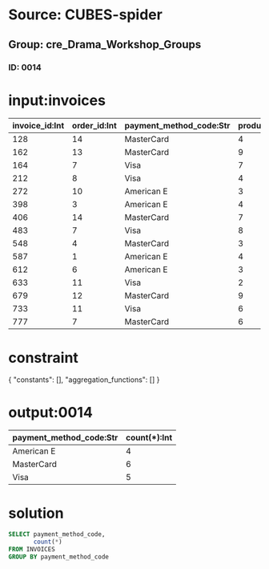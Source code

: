 # Source: CUBES-spider
## Group: cre_Drama_Workshop_Groups
### ID: 0014

# input:invoices

| invoice_id:Int | order_id:Int | payment_method_code:Str | product_id:Int | order_quantity:Str | other_item_details:Str | order_item_id:Int |
|---|---|---|---|---|---|---|
| 128 | 14 | MasterCard | 4 | 2 | nan | 1 |
| 162 | 13 | MasterCard | 9 | 2 | nan | 9 |
| 164 | 7 | Visa | 7 | 2 | nan | 1 |
| 212 | 8 | Visa | 4 | 2 | nan | 8 |
| 272 | 10 | American E | 3 | 2 | nan | 5 |
| 398 | 3 | American E | 4 | 1 | nan | 5 |
| 406 | 14 | MasterCard | 7 | 2 | nan | 1 |
| 483 | 7 | Visa | 8 | 1 | nan | 3 |
| 548 | 4 | MasterCard | 3 | 1 | nan | 1 |
| 587 | 1 | American E | 4 | 2 | nan | 1 |
| 612 | 6 | American E | 3 | 1 | nan | 8 |
| 633 | 11 | Visa | 2 | 1 | nan | 7 |
| 679 | 12 | MasterCard | 9 | 2 | nan | 8 |
| 733 | 11 | Visa | 6 | 1 | nan | 4 |
| 777 | 7 | MasterCard | 6 | 2 | nan | 7 |

# constraint

{
  "constants": [],
  "aggregation_functions": []
}

# output:0014

| payment_method_code:Str | count(*):Int |
|---|---|
| American E | 4 |
| MasterCard | 6 |
| Visa | 5 |

# solution

```sql
SELECT payment_method_code,
       count(*)
FROM INVOICES
GROUP BY payment_method_code
```
